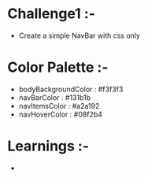 # Challenge1 :-

- Create a simple NavBar with css only

# Color Palette :-

- bodyBackgroundColor : #f3f3f3
- navBarColor : #131b1b
- navItemsColor : #a2a192
- navHoverColor : #08f2b4

# Learnings :-

-
